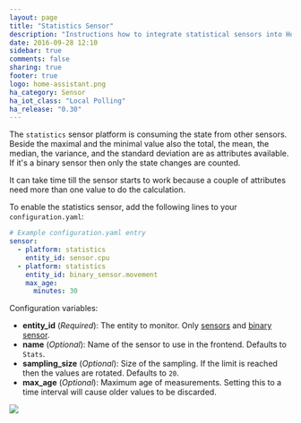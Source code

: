 ```yaml
---
layout: page
title: "Statistics Sensor"
description: "Instructions how to integrate statistical sensors into Home Assistant."
date: 2016-09-28 12:10
sidebar: true
comments: false
sharing: true
footer: true
logo: home-assistant.png
ha_category: Sensor
ha_iot_class: "Local Polling"
ha_release: "0.30"
---
```



The `statistics` sensor platform is consuming the state from other sensors. Beside the maximal and the minimal value also the total, the mean, the median, the variance, and the standard deviation are as attributes available. If it's a binary sensor then only the state changes are counted.

It can take time till the sensor starts to work because a couple of attributes need more than one value to do the calculation.

To enable the statistics sensor, add the following lines to your `configuration.yaml`:

```yaml
# Example configuration.yaml entry
sensor:
  - platform: statistics
    entity_id: sensor.cpu
  - platform: statistics
    entity_id: binary_sensor.movement
    max_age:
      minutes: 30
```

Configuration variables:

- **entity_id** (*Required*): The entity to monitor. Only [sensors](/components/sensor/) and [binary sensor](/components/binary_sensor/).
- **name** (*Optional*): Name of the sensor to use in the frontend. Defaults to `Stats`.
- **sampling_size** (*Optional*): Size of the sampling. If the limit is reached then the values are rotated. Defaults to `20`.
- **max_age** (*Optional*): Maximum age of measurements. Setting this to a time interval will cause older values to be discarded.

<p class='img'>
  <img src='{{site_root}}/images/screenshots/stats-sensor.png' />
</p>
